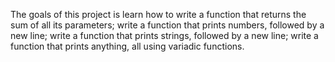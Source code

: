 The goals of this project is learn how to write a function that returns the sum of all its parameters; write a function that prints numbers, followed by a new line; write a function that prints strings, followed by a new line; write a function that prints anything, all using variadic functions.  
